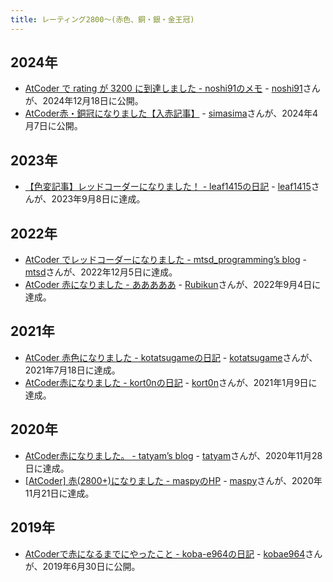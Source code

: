 ```yaml
---
title: レーティング2800〜(赤色、銅・銀・金王冠)
---
```


## 2024年

- [AtCoder で rating が 3200 に到達しました - noshi91のメモ](https://noshi91.hatenablog.com/entry/2024/12/18/171613) - [noshi91](https://atcoder.jp/users/noshi91)さんが、2024年12月18日に公開。
- [AtCoder赤・銅冠になりました【入赤記事】](https://mathlog.info/articles/ohb2RJIi8sZ1i62kxNDz) - [simasima](https://atcoder.jp/users/simasima)さんが、2024年4月7日に公開。

## 2023年

- [【色変記事】レッドコーダーになりました！ - leaf1415の日記](https://leaf1415.hatenablog.com/entry/2023/09/25/115311) - [leaf1415](https://atcoder.jp/users/leaf1415)さんが、2023年9月8日に達成。

## 2022年

- [AtCoder でレッドコーダーになりました - mtsd_programming’s blog](https://mtsd-programming.hatenablog.com/entry/2022/12/09/200000) - [mtsd](https://atcoder.jp/users/mtsd)さんが、2022年12月5日に達成。
- [AtCoder 赤になりました - あああああ](https://rubikun.hatenablog.jp/entry/2022/09/05/152859) - [Rubikun](https://atcoder.jp/users/Rubikun)さんが、2022年9月4日に達成。

## 2021年

- [AtCoder 赤色になりました - kotatsugameの日記](https://kotatsugame.hatenablog.com/entry/2021/07/19/074506) - [kotatsugame](https://atcoder.jp/users/kotatsugame)さんが、2021年7月18日に達成。
- [AtCoder赤になりました - kort0nの日記](https://kort0n.hatenablog.com/entry/2021/01/10/065058) - [kort0n](https://atcoder.jp/users/kort0n)さんが、2021年1月9日に達成。

## 2020年

- [AtCoder赤になりました。 - tatyam’s blog](https://tatyam.hatenablog.com/entry/2020/12/24/030404) - [tatyam](https://atcoder.jp/users/tatyam)さんが、2020年11月28日に達成。
- [[AtCoder] 赤(2800+)になりました - maspyのHP](https://maspypy.com/atcoder-%e8%b5%a42800%e3%81%ab%e3%81%aa%e3%82%8a%e3%81%be%e3%81%97%e3%81%9f) - [maspy](https://atcoder.jp/users/maspy)さんが、2020年11月21日に達成。

## 2019年

- [AtCoderで赤になるまでにやったこと - koba-e964の日記](https://koba-e964.hatenablog.com/entry/2019/06/30/020339) - [kobae964](https://atcoder.jp/users/kobae964)さんが、2019年6月30日に公開。
